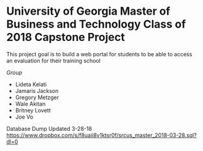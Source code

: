# University of Georgia Master of Business and Technology Class of 2018 Capstone Project

This project goal is to build a web portal for students to be able to access an evaluation for their training school

_Group_
* Lideta Kelati
* Jamaris Jackson
* Gregory Metzger
* Wale Akitan
* Britney Lovett
* Joe Vo

Database Dump Updated 3-28-18
https://www.dropbox.com/s/f8uaii8v1ktsr0f/srcus_master_2018-03-28.sql?dl=0

